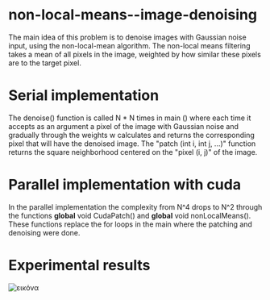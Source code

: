 # non-local-means--image-denoising

The main idea of this problem is to denoise images with Gaussian noise input, using the non-local-mean algorithm. The non-local means filtering takes a mean of all pixels in the image, weighted by how similar these pixels are to the target pixel.

# Serial implementation
The denoise() function is called N * N times in main () where each time it accepts as
 an argument a pixel of the image with Gaussian noise and gradually through the weights w calculates and returns the corresponding pixel that will have the denoised image. 
The "patch (int i, int j, ...)" function returns the square neighborhood centered on the "pixel (i, j)" of the image.

# Parallel implementation with cuda
In the parallel implementation the complexity from N^4 drops to N^2 through the functions __global__ void CudaPatch() and __global__ void nonLocalMeans(). These functions replace the for loops in the main where the patching and denoising were done.

# Experimental results
![εικόνα](https://user-images.githubusercontent.com/77286926/137591967-294bc8ef-46f7-4148-99c1-a48aebe8c962.png)
